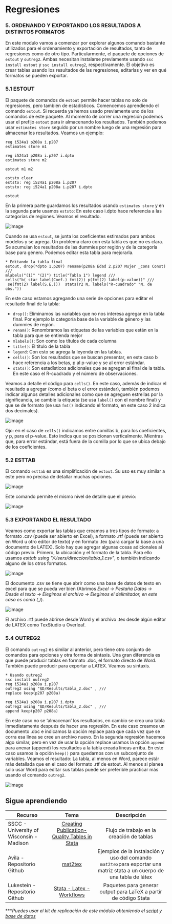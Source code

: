 # Regresiones

### 5. ORDENANDO Y EXPORTANDO LOS RESULTADOS A DISTINTOS FORMATOS

En este modulo vamos a comenzar por explorar algunos comando bastante utilizados para el ordenamiento y exportación de resultados, tanto de regresiones como de otro tipo. Particularmente, el paquete de opciones de `estout` y `outreg2`. Ambas necesitan instalarse previamente usando `ssc install estout` y `ssc install outreg2`, respectivamente.
El objetivo es crear tablas usando los resultados de las regresiones, editarlas y ver en qué formatos se pueden exportar.

### 5.1 ESTOUT

El paquete de comandos de `estout` permite hacer tablas no solo de regresiones, pero también de estadísticos. Comencemos aprendiendo el comando `estout`. Si recuerda ya hemos usado previamente uno de los comandos de este paquete. Al momento de correr una regresión podemos usar el prefijo `estout` para ir almacenando los resultados. También podemos usar `estimates store` seguido por un nombre luego de una regresión para almacenar los resultados. Veamos un ejemplo:
   
```
reg i524a1 p208a i.p207
estimates store m1

reg i524a1 p208a i.p207 i.dpto
estimates store m2

estout m1 m2

eststo clear
eststo: reg i524a1 p208a i.p207
eststo: reg i524a1 p208a i.p207 i.dpto

estout
```

En la primera parte guardamos los resultados usando `estimates store` y en la segunda parte usamos `eststo`: En este caso i.dpto hace referencia a las categorías de regiones. Veamos el resultado.

![image](https://user-images.githubusercontent.com/106888200/224224109-fc8cf09e-db90-4e46-8596-6c1f67128588.png)


Cuando se usa `estout`, se junta los coeficientes estimados para ambos modelos y se agrega. Un problema claro con esta tabla es que no es clara. Se acumulan los resultados de las dummies por región y de la categoría base para género. Podemos editar esta tabla para mejorarla.

```
* Editando la tabla final
estout, drop(*dpto 1.p207) rename(p208a Edad 2.p207 Mujer _cons Const) ///
mlabels("(1)" "(2)") title("Tabla 1") legend ///
cells("b( star label(Coef.) fmt(2)) p(fmt(2) label(p-value))" ///
 se(fmt(2) label(S.E.)))  stats(r2 N, labels("R-cuadrado" "N. de obs."))
```

En este caso estamos agregando una serie de opciones para editar el resultado final de la tabla:

- `drop()`: Eliminamos las variables que no nos interesa agregar en la tabla final. Por ejemplo la categoría base de la variable de género y las dummies de región.
- `renam()`: Renombramos las etiquetas de las variables que están en la tabla para que se entienda mejor
- `mlabels()`: Son como los títulos de cada columna
- `title()`: El título de la tabla
- `legend`: Con esto se agrega la leyenda en las tablas.
- `cells()`: Son los resultados que se buscan presentar, en este caso b hace referencia a los betas, p al p-value y se al error estándar.
- `stats()`: Son estadísticos adicionales que se agregan al final de la tabla. En este caso el R-cuadrado y el número de observaciones.

Veamos a detalle el código para `cells()`. En este caso, además de indicar el resultado a agregar (como el beta o el error estándar), también podemos indicar algunos detalles adicionales como que se agreguen estrellas por la significancia, se cambie la etiqueta (se usa `label()` con el nombre final) y que se de formato (se usa `fmt()` indicando el formato, en este caso 2 indica dos decimales).

![image](https://user-images.githubusercontent.com/106888200/224224212-a84cacb3-d943-4cb7-8098-9e57d66e1739.png)

Ojo: en el caso de `cells()` indicamos entre comillas b, para los coeficientes, y p, para el p-value. Esto indica que se posicionan verticalmente. Mientras que, para error estándar, está fuera de la comilla por lo que se ubica debajo de los coeficientes.

### 5.2 ESTTAB

El comando `esttab` es una simplificación de `estout`. Su uso es muy similar a este pero no precisa de detallar muchas opciones.

![image](https://user-images.githubusercontent.com/106888200/224224264-201ed141-1809-4dbe-8e5f-e1728579924a.png)

Este comando permite el mismo nivel de detalle que el previo:

![image](https://user-images.githubusercontent.com/106888200/224224342-3a738894-832d-4c23-9a6b-aec92ac4f140.png)

### 5.3 EXPORTANDO EL RESULTADO

Veamos como exportar las tablas que creamos a tres tipos de formato: a formato .csv (puede ser abierto en Excel), a formato .rtf (puede ser abierto en Word u otro editor de texto) y en formato .tex (para cargar la base a una documento de LATEX). Solo hay que agregar algunas cosas adicionales al código previo. Primero, la ubicación y el formato de la tabla. Para ello usamos _esttab using "/Users/direccion/tabla_1.csv"_, o también indicando alguno de los otros formatos.

![image](https://user-images.githubusercontent.com/106888200/224224388-ab8e0df6-e3aa-409e-8370-56ee46fc39a8.png)

El documento .csv se tiene que abrir como una base de datos de texto en excel para que se pueda ver bien (Abrimos _Excel → Pestaña Datos → Desde el texto → Elegimos el archivo → Elegimos el delimitador, en este caso es coma (,)_).

![image](https://user-images.githubusercontent.com/106888200/224224588-f9161d80-59d4-4a00-8969-7ca31c8f50fc.png)

El archivo .rtf puede abrirse desde Word y el archivo .tex desde algún editor de LATEX como TexStudio u Overleaf.

### 5.4 OUTREG2

El comando `outreg2` es similar al anterior, pero tiene otro conjunto de comandos para opciones y otra forma de sintaxis. Una gran diferencia es que puede producir tablas en formato .doc, el formato directo de Word. También puede producir para exportar a LATEX. Veamos su sintaxis.

```
* Usando outreg2
ssc install outreg2 
reg i524a1 p208a i.p207
outreg2 using "$D/Results/tabla_2.doc" , ///
replace keep(p207 p208a)

reg i524a1 p208a i.p207 i.dpto
outreg2 using "$D/Results/tabla_2.doc" , ///
append keep(p207 p208a) 
```
En este caso no se ‘almacenan’ los resultados, en cambio se crea una tabla inmediatamente después de hacer una regresión. En este caso creamos un documento .doc e indicamos la opción replace para que cada vez que se corra esa línea se cree un archivo nuevo. En la segunda regresión hacemos algo similar, pero en vez de usar la opción replace usamos la opción `append` para anexar (append) los resultados a la tabla creada líneas arriba. En este caso usamos la opción `keep()` para quedarnos con un subconjunto de variables. Veamos el resultado:
La tabla, al menos en Word, parece estár más detallada que en el caso del formato .rtf de estout. Al menos si planea solo usar Word para editar sus tablas puede ser preferible practicar más usando el comando `outreg2`.

![image](https://user-images.githubusercontent.com/106888200/224224669-d8cd196a-0d5b-4ba2-9eb4-f121bed0c466.png)


## Sigue aprendiendo
| Recurso  | Tema | Descripción |
| ------------- |:-------------:|:-------------:|
| SSCC - University of Wisconsin - Madison  | [Creating Publication-Quality Tables in Stata](https://sscc.wisc.edu/sscc/pubs/stata_esttab.html "Creating Publication-Quality Tables in Stata") | Flujo de trabajo en la creación de tablas  |
| Avila - Repositorio Github | [mat2tex](https://github.com/avila/mat2tex "mat2tex") | Ejemplos de la instalación y uso del comando `mat2tex`para exportar una matriz stata a un cuerpo de una tabla de látex |
| Lukestein - Repositorio Github | [Stata - Latex - Workflows](https://github.com/lukestein/stata-latex-workflows "Stata - Latex - Workflows") | Paquetes para generar output para LaTeX a partir de código Stata |

****Puedes usar el kit de replicación de este módulo obteniendo el [script](https://github.com/EconPUCP/Stata/blob/main/_An%C3%A1lisis/Scripts/Modelo%20de%20Regresi%C3%B3n%20lineal/5_exportar_resultados.do "script") y [base de datos](https://github.com/EconPUCP/Stata/tree/main/_An%C3%A1lisis/Data/Modelo%20de%20Regresi%C3%B3n%20lineal "base de datos")*
